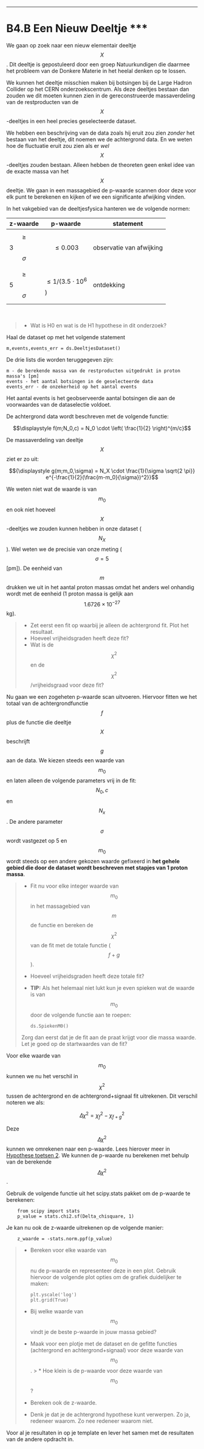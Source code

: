 *****
<a name="B4.B"></a>

# B4.B Een Nieuw Deeltje ***

We gaan op zoek naar een nieuw elementair deeltje $$X$$. Dit deeltje is gepostuleerd door een groep Natuurkundigen die daarmee het probleem van de Donkere Materie in het heelal denken op te lossen. 

We kunnen het deeltje misschien maken bij botsingen bij de Large Hadron Collider op het CERN onderzoekscentrum. Als deze deeltjes bestaan dan zouden we dit moeten kunnen zien in de gereconstrueerde massaverdeling van de restproducten van de $$X$$-deeltjes in een heel precies geselecteerde dataset. 

We hebben een beschrijving van de data zoals hij eruit zou zien *zonder* het bestaan van het deeltje, dit noemen we de achtergrond data. En we weten hoe de fluctuatie eruit zou zien als er *wel* $$X$$-deeltjes zouden bestaan. 
Alleen hebben de theoreten geen enkel idee van de exacte massa van het $$X$$ deeltje. We gaan in een massagebied de p-waarde scannen door deze voor elk punt te berekenen en kijken of we een significante afwijking vinden. 

In het vakgebied van de deeltjesfysica hanteren we de volgende normen: 

| z-waarde | p-waarde | statement |
|---|---|---|
| $$\geq$$ 3 $$\sigma$$ | $$\leq 0.003$$ |  observatie van afwijking|
| $$\geq$$ 5 $$\sigma$$ | $$\leq 1/(3.5 \cdot 10^6$$) | ontdekking|

<br>

> * Wat is H0 en wat is de H1 hypothese in dit onderzoek?

Haal de dataset op met het volgende statement

	m,events,events_err = ds.DeeltjesDataset()
	
De drie lists die worden teruggegeven zijn:
	
	m - de berekende massa van de restproducten uitgedrukt in proton massa's [pm] 
	events - het aantal botsingen in de geselecteerde data
	events_err - de onzekerheid op het aantal events
	
	
Het aantal events is het geobserveerde aantal botsingen die aan de voorwaardes van de dataselectie voldoet.
	
De achtergrond data wordt beschreven met de volgende functie: 

$$\displaystyle f(m;N_0,c) = N_0 \cdot \left( \frac{1}{2} \right)^{m/c}$$

De massaverdeling van deeltje $$X$$ ziet er zo uit: 

$${\displaystyle g(m;m_0,\sigma) = N_X \cdot \frac{1}{\sigma \sqrt{2 \pi}} e^{-\frac{1}{2}(\frac{m-m_0}{\sigma})^2}}$$

We weten niet wat de waarde is van $$m_0$$ en ook niet hoeveel $$X$$-deeltjes we zouden kunnen hebben in onze dataset ($$N_X$$). Wel weten we de precisie van onze meting ($$\sigma=5$$ [pm]). De eenheid van $$m$$ drukken 
we uit in het aantal proton massas omdat het anders wel onhandig wordt met de eenheid (1 proton massa is gelijk aan $$1.6726 \times 10^{-27}$$ kg).

> * Zet eerst een fit op waarbij je alleen de achtergrond fit. Plot het resultaat. 
> * Hoeveel vrijheidsgraden heeft deze fit?
> * Wat is de $$\chi^2$$ en de $$\chi^2$$/vrijheidsgraad voor deze fit?


Nu gaan we een zogeheten p-waarde scan uitvoeren. Hiervoor fitten we het totaal van de achtergrondfunctie $$f$$ plus de functie die deeltje $$X$$ beschrijft $$g$$ aan de data. We kiezen steeds een waarde van $$m_0$$ en laten alleen de volgende parameters vrij in de fit: $$N_0, c$$ en $$N_x$$. De andere parameter $$\sigma$$ wordt vastgezet op 5 en $$m_0$$ wordt steeds op een andere gekozen waarde gefixeerd in **het gehele gebied die door de dataset wordt beschreven met stapjes van 1 proton massa**.

> * Fit nu voor elke integer waarde van $$m_0$$ in het massagebied van $$m$$ de functie en bereken de $$\chi^2$$ van de fit met de totale functie ($$f+g$$).
> * Hoeveel vrijheidsgraden heeft deze totale fit?
> * **TIP:** Als het helemaal niet lukt kun je even spieken wat de waarde is van $$m_0$$ door de volgende functie aan te roepen: 
> 		
> 		ds.SpiekenM0()
>
> Zorg dan eerst dat je de fit aan de praat krijgt voor die massa waarde. Let je goed op de startwaardes van de fit?


Voor elke waarde van $$m_0$$ kunnen we nu het verschil in $$\chi^2$$ tussen de achtergrond en de achtergrond+signaal fit uitrekenen. Dit verschil noteren we als: 

$${\displaystyle \Delta \chi^2 = \chi^2_{f} - \chi^2_{f+g}}$$

Deze $$\Delta \chi^2$$ kunnen we omrekenen naar een p-waarde. Lees hierover meer in [Hypothese toetsen 2](/blok-4/Hypothese-toetsen-2). We kunnen de p-waarde nu berekenen met behulp van de berekende $$\Delta \chi^2$$.

Gebruik de volgende functie uit het scipy.stats pakket om de p-waarde te berekenen: 

  		from scipy import stats
		p_value = stats.chi2.sf(Delta_chisquare, 1)

Je kan nu ook de z-waarde uitrekenen op de volgende manier: 

	    z_waarde = -stats.norm.ppf(p_value)

> * Bereken voor elke waarde van $$m_0$$ nu de p-waarde en representeer deze in een plot. Gebruik hiervoor de volgende plot opties om de grafiek duidelijker te maken: 
> 
>		plt.yscale('log')
>		plt.grid(True)
>
> * Bij welke waarde van $$m_0$$ vindt je de beste p-waarde in jouw massa gebied?
> * Maak voor een plotje met de dataset en de gefitte functies (achtergrond en achtergrond+signaal) voor deze waarde van $$m_0$$. > * Hoe klein is de p-waarde voor deze waarde van $$m_0$$?
> * Bereken ook de z-waarde.
> * Denk je dat je de achtergrond hypothese kunt verwerpen. Zo ja, redeneer waarom. Zo nee redeneer waarom niet.

Voor al je resultaten in op je template en lever het samen met de resultaten van de andere opdracht in.

